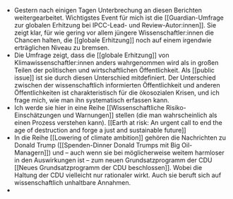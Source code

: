- Gestern nach einigen Tagen Unterbrechung an diesen Berichten weitergearbeitet. Wichtigstes Event für mich ist die [[Guardian-Umfrage zur globalen Erhitzung bei IPCC-Lead- und Review-Autor:innen]]. Sie zeigt klar, für wie gering vor allem jüngere Wissenschaftler:innen die Chancen halten, die [[globale Erhitzung]] noch auf einem irgendwie erträglichen Niveau zu bremsen.
- Die Umfrage zeigt, dass die [[globale Erhitzung]] von Klimawissenschaftler:innen anders wahrgenommen wird als in großen Teilen der politischen und wirtschaftlichen Öffentlichkeit. Als [[public issue]] ist sie durch diesen Unterschied mitdefiniert. Der Unterschied zwischen der wissenschaftlich informierten Öffentlichkeit und anderen Öffentlichkeiten ist charakteristisch für die ökosozialen Krisen, und ich frage mich, wie man ihn systematisch erfassen kann.
- Ich werde sie hier in eine Reihe [[Wissenschaftliche Risiko-Einschätzungen und Warnungen]] stellen (die man wahrscheinlich als einen Prozess verstehen kann). [[Earth at risk: An urgent call to end the age of destruction and forge a just and sustainable future]]
- In die Reihe [[Lowering of climate ambition]] gehören die Nachrichten zu Donald Trump ([[Spenden-Dinner Donald Trumps mit Big Oil-Managern]]) und – auch wenn sie bei möglicherweise weitem harmloser in den Auswirkungen ist – zum neuen Grundsatzprogramm der CDU [[Neues Grundsatzprogramm der CDU beschlossen]]. Wobei die Haltung der CDU vielleicht nur rationaler wirkt. Auch sie beruft sich auf wissenschaftlich unhaltbare Annahmen.
-